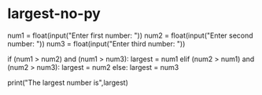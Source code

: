 # largest-no-py
num1 = float(input("Enter first number: "))
num2 = float(input("Enter second number: "))
num3 = float(input("Enter third number: "))

if (num1 > num2) and (num1 > num3):
   largest = num1
elif (num2 > num1) and (num2 > num3):
   largest = num2
else:
   largest = num3

print("The largest number is",largest)

